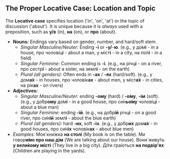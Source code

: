## The Proper Locative Case: Location and Topic

The **Locative case** specifies location ('in', 'on', 'at') or the topic of discussion ('about'). It is unique because it is *always* used with a preposition, such as **у/в** (in), **на** (on), or **про** (about).

* **Nouns:** Endings vary based on gender, number, and hard/soft stem.
    * *Singular Masculine/Neuter:* Ending **-і** or **-у/**-**ю**. (e.g., у до́м**і** - in a house, про чоловíц**і** - about a man, у мі́ст**і** - in a city, на по́л**і** - in a field)
    * *Singular Feminine:* Common ending is **-і**. (e.g., на рі́чц**і** - on a river, про сестр**і́** - about a sister, на земл**і́** - on the earth)
    * *Plural (all genders):* Often ends in **-ах** / **-ях** (hard/soft). (e.g., у дом**а́х** - in houses, про чоловíк**ах** - about men, у міст**а́х** - in cities, на рі́к**ах** - on rivers)
* **Adjectives:**
    * *Singular Masculine/Neuter:* ending **-ому** (hard) / **-о́му**, **-ім** (soft). (e.g., у до́бр**ому** до́м**і** - in a good house, про си́н**ьо́му** чоловíц**і** - about a blue man)
    * *Singular Feminine:* ending **-ій**. (e.g., на до́бр**ій** рі́чц**і** - on a good river, про си́н**ій** земл**і́** - about the blue earth)
    * *Plural (all genders):* hard **-их**, soft **-іх**. (e.g., у до́бр**их** дом**а́х** - in good houses, про си́н**іх** чоловíк**ах** - about blue men)
* *Examples:* Моя́ кни́жка **на столі́** (My book is on the table). Ми говор**и́мо про наш дім** (We are talking about our house). Вони́ живу́ть **у вели́кому мі́сті** (They live in a big city). Ді́ти гра́ються **на подві́р'ях** (Children are playing in the yards).